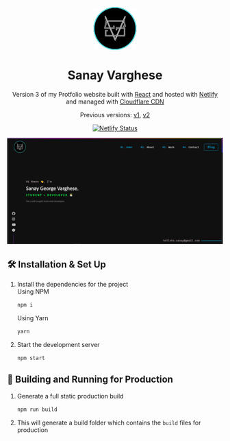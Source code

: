 <div align="center">
  <img alt="Logo" src="./public/images/sanayvarghese.png" width="100" />
</div>
<h1 align="center">
  Sanay Varghese
</h1>
<p align="center">
  Version 3 of my Protfolio website built with <a href="https://reactjs.org/" target="_blank">React</a> and hosted with
  <a href="https://www.netlify.com/" target="_blank">Netlify</a> and managed with <a href="https://cloudflare.com/" target="_blank">Cloudflare CDN</a>

</p>
<p align="center">
  Previous versions:
  <a href="https://github.com/sanayvarghese/thundergear" target="_blank">v1</a>,
  <a href="https://github.com/sanayvarghese/dragongear.tk" target="_blank">v2</a>
</p>
<p align="center">
  <a href="https://app.netlify.com/sites/sanayvarghese/deploys" target="_blank">
    <img src="https://api.netlify.com/api/v1/badges/64129cf3-1c6c-4ed5-88ee-3db5622345f2/deploy-status" alt="Netlify Status" />
  </a>
</p>

![demo](./public/images/demo.png)

## 🛠 Installation & Set Up

1. Install the dependencies for the project
   <br/>
   Using NPM

   ```sh
   npm i
   ```

   Using Yarn

   ```sh
   yarn
   ```

1. Start the development server

   ```sh
   npm start
   ```

## 🚀 Building and Running for Production

1. Generate a full static production build

   ```sh
   npm run build
   ```

1. This will generate a build folder which contains the `build` files for production
